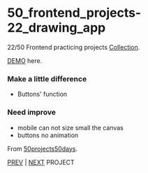 # 50_frontend_projects-22_drawing_app

22/50 Frontend practicing projects [Collection](https://github.com/yswnqc/50_frontend_projects-collection).

[DEMO](https://yswnqc.github.io/50_frontend_projects-22_drawing_app/) here.

### Make a little difference

- Buttons' function

### Need improve

- mobile can not size small the canvas
- buttons no animation

From [50projects50days](https://50projects50days.com).

[PREV](https://github.com/yswnqc/50_frontend_projects-21_drag_n_drop) | [NEXT](https://github.com/yswnqc/50_frontend_projects-1_expanding_cards) PROJECT
